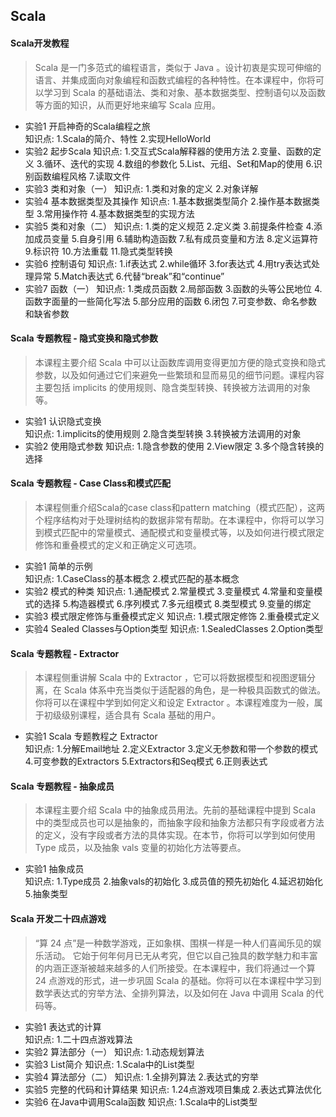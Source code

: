 
## Scala
#### Scala开发教程
> Scala 是一门多范式的编程语言，类似于 Java 。设计初衷是实现可伸缩的语言、并集成面向对象编程和函数式编程的各种特性。在本课程中，你将可以学习到 Scala 的基础语法、类和对象、基本数据类型、控制语句以及函数等方面的知识，从而更好地来编写 Scala 应用。
- 实验1  开启神奇的Scala编程之旅  
知识点: 1.Scala的简介、特性 2.实现HelloWorld
- 实验2  起步Scala
知识点: 1.交互式Scala解释器的使用方法 2.变量、函数的定义 3.循环、迭代的实现 4.数组的参数化 5.List、元组、Set和Map的使用 6.识别函数编程风格 7.读取文件
- 实验3  类和对象（一）
知识点: 1.类和对象的定义 2.对象详解
- 实验4  基本数据类型及其操作
知识点: 1.基本数据类型简介 2.操作基本数据类型 3.常用操作符 4.基本数据类型的实现方法
- 实验5  类和对象（二）
知识点: 1.类的定义规范 2.定义类 3.前提条件检查 4.添加成员变量 5.自身引用 6.辅助构造函数 7.私有成员变量和方法 8.定义运算符 9.标识符 10.方法重载 11.隐式类型转换
- 实验6  控制语句
知识点: 1.if表达式 2.while循环 3.for表达式 4.用try表达式处理异常 5.Match表达式 6.代替“break”和“continue”
- 实验7  函数（一）
知识点: 1.类成员函数 2.局部函数 3.函数的头等公民地位 4.函数字面量的一些简化写法 5.部分应用的函数 6.闭包 7.可变参数、命名参数和缺省参数

#### Scala 专题教程 - 隐式变换和隐式参数
> 本课程主要介绍 Scala 中可以让函数库调用变得更加方便的隐式变换和隐式参数，以及如何通过它们来避免一些繁琐和显而易见的细节问题。课程内容主要包括 implicits 的使用规则、隐含类型转换、转换被方法调用的对象等。
- 实验1  认识隐式变换  
知识点: 1.implicits的使用规则 2.隐含类型转换 3.转换被方法调用的对象
- 实验2  使用隐式参数
知识点: 1.隐含参数的使用 2.View限定 3.多个隐含转换的选择

#### Scala 专题教程 - Case Class和模式匹配
> 本课程侧重介绍Scala的case class和pattern matching（模式匹配），这两个程序结构对于处理树结构的数据非常有帮助。在本课程中，你将可以学习到模式匹配中的常量模式、通配模式和变量模式等，以及如何进行模式限定修饰和重叠模式的定义和正确定义可选项。
-  实验1  简单的示例  
知识点: 1.CaseClass的基本概念 2.模式匹配的基本概念
- 实验2  模式的种类
知识点: 1.通配模式 2.常量模式 3.变量模式 4.常量和变量模式的选择 5.构造器模式 6.序列模式 7.多元组模式 8.类型模式 9.变量的绑定
- 实验3  模式限定修饰与重叠模式定义
知识点: 1.模式限定修饰 2.重叠模式定义
- 实验4  Sealed Classes与Option类型
知识点: 1.SealedClasses 2.Option类型

#### Scala 专题教程 - Extractor
> 本课程侧重讲解 Scala 中的 Extractor ，它可以将数据模型和视图逻辑分离，在 Scala 体系中充当类似于适配器的角色，是一种极具函数式的做法。你将可以在课程中学到如何定义和设定 Extractor 。本课程难度为一般，属于初级级别课程，适合具有 Scala 基础的用户。
- 实验1  Scala 专题教程之 Extractor  
知识点: 1.分解Email地址 2.定义Extractor 3.定义无参数和带一个参数的模式 4.可变参数的Extractors 5.Extractors和Seq模式 6.正则表达式

#### Scala 专题教程 - 抽象成员
> 本课程主要介绍 Scala 中的抽象成员用法。先前的基础课程中提到 Scala 中的类型成员也可以是抽象的，而抽象字段和抽象方法都只有字段或者方法的定义，没有字段或者方法的具体实现。在本节，你将可以学到如何使用 Type 成员，以及抽象 vals 变量的初始化方法等要点。
- 实验1  抽象成员  
知识点: 1.Type成员 2.抽象vals的初始化 3.成员值的预先初始化 4.延迟初始化 5.抽象类型

#### Scala 开发二十四点游戏
> “算 24 点”是一种数学游戏，正如象棋、围棋一样是一种人们喜闻乐见的娱乐活动。 它始于何年何月已无从考究，但它以自己独具的数学魅力和丰富的内涵正逐渐被越来越多的人们所接受。在本课程中，我们将通过一个算 24 点游戏的形式，进一步巩固 Scala 的基础。你将可以在本课程中学习到数学表达式的穷举方法、全排列算法，以及如何在 Java 中调用 Scala 的代码等。
-  实验1  表达式的计算  
知识点: 1.二十四点游戏算法
- 实验2  算法部分（一）
知识点: 1.动态规划算法
- 实验3  List简介
知识点: 1.Scala中的List类型
- 实验4  算法部分（二）
知识点: 1.全排列算法 2.表达式的穷举
- 实验5  完整的代码和计算结果
知识点: 1.24点游戏项目集成 2.表达式算法优化
- 实验6  在Java中调用Scala函数
知识点: 1.Scala中的List类型
